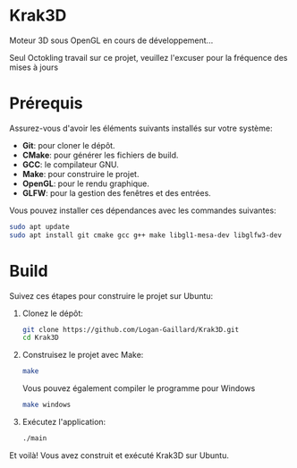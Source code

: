 # Krak3D
Moteur 3D sous OpenGL en cours de développement...

Seul Octokling travail sur ce projet, veuillez l'excuser pour la fréquence des mises à jours

# Prérequis

Assurez-vous d'avoir les éléments suivants installés sur votre système:

- **Git**: pour cloner le dépôt.
- **CMake**: pour générer les fichiers de build.
- **GCC**: le compilateur GNU.
- **Make**: pour construire le projet.
- **OpenGL**: pour le rendu graphique.
- **GLFW**: pour la gestion des fenêtres et des entrées.

Vous pouvez installer ces dépendances avec les commandes suivantes:

```bash
sudo apt update
sudo apt install git cmake gcc g++ make libgl1-mesa-dev libglfw3-dev
```

# Build

Suivez ces étapes pour construire le projet sur Ubuntu:

1. Clonez le dépôt:

    ```bash
    git clone https://github.com/Logan-Gaillard/Krak3D.git
    cd Krak3D
    ```

2. Construisez le projet avec Make:

    ```bash
    make 
    ```

    Vous pouvez également compiler le programme pour Windows

    ```bash
    make windows
    ```

3. Exécutez l'application:

    ```bash
    ./main
    ```



Et voilà! Vous avez construit et exécuté Krak3D sur Ubuntu.